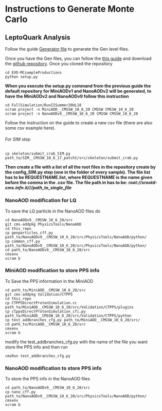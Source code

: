 # Instructions to Generate Monte Carlo

## LeptoQuark Analysis

Follow the guide [Generator file](https://github.com/CMSROMA/LQGen) to generate the Gen level files.

Once you have the Gen files, you can follow the [this guide](https://exo-mc-and-i.gitbook.io/exo-mc-and-interpretation/how-to-sample-production-private) and download the [github repository](https://gitlab.cern.ch/cms-exo-mci/EXO-MCsampleProductions).
Once you cloned the repository 

```
cd EXO-MCsampleProductions
python setup.py
```

**When you execute the setup.py command from the previous guide the default repository for MiniAODv1 and NanoAODv2 will be generated, to have the MiniAODv2 and NanoAODv9 follow this instruction**

```
cd FullSimulation/RunIISummer20UL18
scram project -n MiniAOD__CMSSW_10_6_20 CMSSW CMSSW_10_6_20
scram project -n NanoAODv9__CMSSW_10_6_20 CMSSW CMSSW_10_6_20
```

Follow the instruction on the guide to create a new csv file (there are also some csv example here). 
###### For SIM step
```
cp skeleton/submit_crab_SIM.py path_to/SIM__CMSSW_10_6_17_patch1/src/skeleton/submit_crab.py
```

**Then create a file with a list of all the root files in the repository create by the config_SIM.py step (one in the folder of every sample). The file list has to be REQUESTNAME.list, where REQUESTNAME is the name given before the comma in the .csv file. The file path in has to be:** ***root://xrootd-cms.infn.it///path_to_single_file***

### NanoAOD modification for LQ
To save the LQ particle in the NanoAOD files do
```
cd NanoAODv9__CMSSW_10_6_20/src
git cms-addpkg PhysicsTools/NanoAOD
cd this_repo
cp genparticles_cff.py path_to/NanoAODv9__CMSSW_10_6_20/src/PhysicsTools/NanoAOD/python/
cp common_cff.py path_to/NanoAODv9__CMSSW_10_6_20/src/PhysicsTools/NanoAOD/python/
cd path_to/NanoAODv9__CMSSW_10_6_20/src
cmsenv
scram b
```

### MiniAOD modification to store PPS info
To Save the PPS information in the MiniAOD
```
cd path_to/MiniAOD__CMSSW_10_6_20/src
git cms-addpkg Validation/CTPPS
cd this_repo
cp CTPPSDirectProtonSimulation.cc path_to/MiniAOD__CMSSW_10_6_20/src/Validation/CTPPS/plugins
cp ctppsDirectProtonSimulation_cfi.py path_to/MiniAOD__CMSSW_10_6_20/src/Validation/CTPPS/python
cp test_addbranches_cfg.py path_to/MiniAOD__CMSSW_10_6_20/src/
cd path_to/MiniAOD__CMSSW_10_6_20/src
cmsenv
scram b
```

modify the test_addbranches_cfg.py with the name of the file you want store the PPS info and then run
```
cmsRun test_addbranches_cfg.py
```

### NanoAOD modification to store PPS info
To store the PPS info in the NanoAOD files
```
cd path_to/NanoAODv9__CMSSW_10_6_20/src
cp nano_cff.py path_to/NanoAODv9__CMSSW_10_6_20/src/PhysicsTools/NanoAOD/python/
cmsenv
scram b
```






